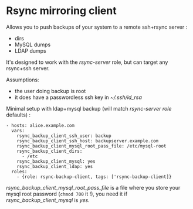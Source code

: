 Rsync mirroring client
======================

Allows you to push backups of your system to a remote ssh+rsync server :

- dirs
- MySQL dumps
- LDAP dumps

It's designed to work with the *rsync-server* role, but can target any
rsync+ssh server.

Assumptions:

- the user doing backup is root
- it does have a passwordless ssh key in *~/.ssh/id_rsa*

Minimal setup with ldap+mysql backup (will match *rsync-server role* defaults) :

    - hosts: alice.example.com
      vars:
        rsync_backup_client_ssh_user: backup
        rsync_backup_client_ssh_host: backupserver.example.com
        rsync_backup_client_mysql_root_pass_file: /etc/mysql-root
        rsync_backup_client_dirs:
          - /etc
        rsync_backup_client_mysql: yes
        rsync_backup_client_ldap: yes
      roles:
        - {role: rsync-backup-client, tags: ['rsync-backup-client]}


*rsync_backup_client_mysql_root_pass_file* is a file where you store your mysql
 root password (`chmod 700` it !), you need it if *rsync_backup_client_mysql* is
 *yes*.

